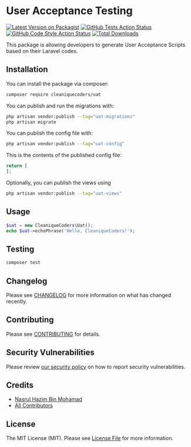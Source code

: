 # User Acceptance Testing

[![Latest Version on Packagist](https://img.shields.io/packagist/v/cleaniquecoders/uat.svg?style=flat-square)](https://packagist.org/packages/cleaniquecoders/uat)
[![GitHub Tests Action Status](https://img.shields.io/github/actions/workflow/status/cleaniquecoders/uat/run-tests.yml?branch=main&label=tests&style=flat-square)](https://github.com/cleaniquecoders/uat/actions?query=workflow%3Arun-tests+branch%3Amain)
[![GitHub Code Style Action Status](https://img.shields.io/github/actions/workflow/status/cleaniquecoders/uat/fix-php-code-style-issues.yml?branch=main&label=code%20style&style=flat-square)](https://github.com/cleaniquecoders/uat/actions?query=workflow%3A"Fix+PHP+code+style+issues"+branch%3Amain)
[![Total Downloads](https://img.shields.io/packagist/dt/cleaniquecoders/uat.svg?style=flat-square)](https://packagist.org/packages/cleaniquecoders/uat)

This package is allowing developers to generate User Acceptance Scripts based on their Laravel codes. 

## Installation

You can install the package via composer:

```bash
composer require cleaniquecoders/uat
```

You can publish and run the migrations with:

```bash
php artisan vendor:publish --tag="uat-migrations"
php artisan migrate
```

You can publish the config file with:

```bash
php artisan vendor:publish --tag="uat-config"
```

This is the contents of the published config file:

```php
return [
];
```

Optionally, you can publish the views using

```bash
php artisan vendor:publish --tag="uat-views"
```

## Usage

```php
$uat = new CleaniqueCoders\Uat();
echo $uat->echoPhrase('Hello, CleaniqueCoders!');
```

## Testing

```bash
composer test
```

## Changelog

Please see [CHANGELOG](CHANGELOG.md) for more information on what has changed recently.

## Contributing

Please see [CONTRIBUTING](CONTRIBUTING.md) for details.

## Security Vulnerabilities

Please review [our security policy](../../security/policy) on how to report security vulnerabilities.

## Credits

- [Nasrul Hazim Bin Mohamad](https://github.com/nasrulhazim)
- [All Contributors](../../contributors)

## License

The MIT License (MIT). Please see [License File](LICENSE.md) for more information.
